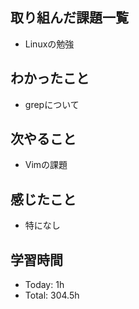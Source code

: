 ## 取り組んだ課題一覧
- Linuxの勉強
## わかったこと
- grepについて
## 次やること
- Vimの課題
## 感じたこと
- 特になし
## 学習時間
- Today: 1h
- Total: 304.5h
